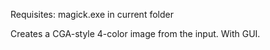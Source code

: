 Requisites: magick.exe in current folder

Creates a CGA-style 4-color image from the input. With GUI.